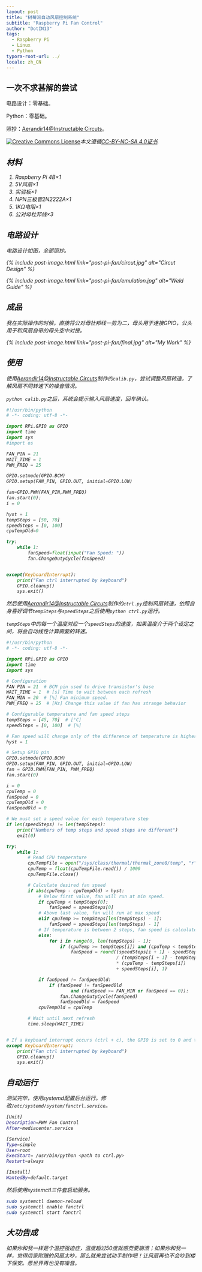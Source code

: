 ```yaml
---
layout: post
title: "树莓派自动风扇控制系统"
subtitle: "Raspberry Pi Fan Control"
author: "DotIN13"
tags:
  - Raspberry Pi
  - Linux
  - Python
typora-root-url: ../
locale: zh_CN
---
```


## 一次不求甚解的尝试

电路设计：零基础。

Python：零基础。

照抄：[Aerandir14@Instructable Circuts](https://www.instructables.com/id/PWM-Regulated-Fan-Based-on-CPU-Temperature-for-Ras/)。

<a rel="license" href="http://creativecommons.org/licenses/by-nc-sa/4.0/"><img alt="Creative Commons License" style="border-width:0" src="https://i.creativecommons.org/l/by-nc-sa/4.0/88x31.png" /></a><em>本文遵循<a rel="license" href="http://creativecommons.org/licenses/by-nc-sa/4.0/">CC-BY-NC-SA 4.0证书</a>.<em>

## 材料

1. Raspberry Pi 4B×1
2. 5V风扇×1
3. 实验板×1
4. NPN三极管2N2222A×1
5. 1KΩ电阻×1
6. 公对母杜邦线×3

## 电路设计

电路设计如图，全部照抄。

{% include post-image.html link="post-pi-fan/circut.jpg" alt="Circut Design" %}

{% include post-image.html link="post-pi-fan/emulation.jpg" alt="Weld Guide" %}

## 成品

我在实际操作的时候，直接将公对母杜邦线一剪为二，母头用于连接GPIO，公头用于和风扇自带的母头空中对接。

{% include post-image.html link="post-pi-fan/final.jpg" alt="My Work" %}

## 使用

使用[Aerandir14@Instructable Circuts](https://www.instructables.com/id/PWM-Regulated-Fan-Based-on-CPU-Temperature-for-Ras/)制作的`calib.py`，尝试调整风扇转速，了解风扇不同转速下的噪音情况。

`python calib.py`之后，系统会提示输入风扇速度，回车确认。

```python
#!/usr/bin/python
# -*- coding: utf-8 -*-

import RPi.GPIO as GPIO
import time
import sys
#import os

FAN_PIN = 21
WAIT_TIME = 1
PWM_FREQ = 25

GPIO.setmode(GPIO.BCM)
GPIO.setup(FAN_PIN, GPIO.OUT, initial=GPIO.LOW)

fan=GPIO.PWM(FAN_PIN,PWM_FREQ)
fan.start(0);
i = 0

hyst = 1
tempSteps = [50, 70]
speedSteps = [0, 100]
cpuTempOld=0

try:
    while 1:
        fanSpeed=float(input("Fan Speed: "))
        fan.ChangeDutyCycle(fanSpeed)


except(KeyboardInterrupt):
    print("Fan ctrl interrupted by keyboard")
    GPIO.cleanup()
    sys.exit()
```

然后使用[Aerandir14@Instructable Circuts](https://www.instructables.com/id/PWM-Regulated-Fan-Based-on-CPU-Temperature-for-Ras/)制作的`ctrl.py`控制风扇转速，依照自身喜好调节`tempSteps`与`speedSteps`之后使用`python ctrl.py`运行。

`tempSteps`中的每一个温度对应一个`speedSteps`的速度，如果温度介于两个设定之间，将会自动线性计算需要的转速。

```python
#!/usr/bin/python
# -*- coding: utf-8 -*-

import RPi.GPIO as GPIO
import time
import sys

# Configuration
FAN_PIN = 21  # BCM pin used to drive transistor's base
WAIT_TIME = 1  # [s] Time to wait between each refresh
FAN_MIN = 20  # [%] Fan minimum speed.
PWM_FREQ = 25  # [Hz] Change this value if fan has strange behavior

# Configurable temperature and fan speed steps
tempSteps = [45, 70]  # [°C]
speedSteps = [0, 100]  # [%]

# Fan speed will change only of the difference of temperature is higher than hysteresis
hyst = 1

# Setup GPIO pin
GPIO.setmode(GPIO.BCM)
GPIO.setup(FAN_PIN, GPIO.OUT, initial=GPIO.LOW)
fan = GPIO.PWM(FAN_PIN, PWM_FREQ)
fan.start(0)

i = 0
cpuTemp = 0
fanSpeed = 0
cpuTempOld = 0
fanSpeedOld = 0

# We must set a speed value for each temperature step
if len(speedSteps) != len(tempSteps):
    print("Numbers of temp steps and speed steps are different")
    exit(0)

try:
    while 1:
        # Read CPU temperature
        cpuTempFile = open("/sys/class/thermal/thermal_zone0/temp", "r")
        cpuTemp = float(cpuTempFile.read()) / 1000
        cpuTempFile.close()

        # Calculate desired fan speed
        if abs(cpuTemp - cpuTempOld) > hyst:
            # Below first value, fan will run at min speed.
            if cpuTemp < tempSteps[0]:
                fanSpeed = speedSteps[0]
            # Above last value, fan will run at max speed
            elif cpuTemp >= tempSteps[len(tempSteps) - 1]:
                fanSpeed = speedSteps[len(tempSteps) - 1]
            # If temperature is between 2 steps, fan speed is calculated by linear interpolation
            else:
                for i in range(0, len(tempSteps) - 1):
                    if (cpuTemp >= tempSteps[i]) and (cpuTemp < tempSteps[i + 1]):
                        fanSpeed = round((speedSteps[i + 1] - speedSteps[i])
                                         / (tempSteps[i + 1] - tempSteps[i])
                                         * (cpuTemp - tempSteps[i])
                                         + speedSteps[i], 1)

            if fanSpeed != fanSpeedOld:
                if (fanSpeed != fanSpeedOld
                        and (fanSpeed >= FAN_MIN or fanSpeed == 0)):
                    fan.ChangeDutyCycle(fanSpeed)
                    fanSpeedOld = fanSpeed
            cpuTempOld = cpuTemp

        # Wait until next refresh
        time.sleep(WAIT_TIME)


# If a keyboard interrupt occurs (ctrl + c), the GPIO is set to 0 and the program exits.
except KeyboardInterrupt:
    print("Fan ctrl interrupted by keyboard")
    GPIO.cleanup()
    sys.exit()
```

## 自动运行

测试完毕，使用systemd配置后台运行。修改`/etc/systemd/system/fanctrl.service`。

```bash
[Unit]
Description=PWM Fan Control
After=mediacenter.service

[Service]
Type=simple
User=root
ExecStart= /usr/bin/python <path to ctrl.py>
Restart=always

[Install]
WantedBy=default.target
```

然后使用systemctl三件套启动服务。

```bash
sudo systemctl daemon-reload
sudo systemctl enable fanctrl
sudo systemctl start fanctrl
```

## 大功告成

如果你和我一样是个温控强迫症，温度超过50度就感觉要崩溃；如果你和我一样，觉得店家附赠的风扇太吵，那么就来尝试动手制作吧！让风扇再也不会吵到楼下保安。愿世界再也没有噪音。